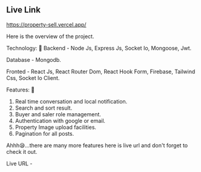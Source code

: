 ## Live Link 
https://property-sell.vercel.app/

Here is the overview of the project.

Technology: 🚀
Backend - Node Js, Express Js, Socket Io, Mongoose, Jwt.

Database - Mongodb.

Fronted - React Js, React Router Dom, React Hook Form, Firebase, Tailwind Css, Socket Io Client.


Features: 🚀
1. Real time conversation and local notification.
2. Search and sort result.
3. Buyer and saler role management.
4. Authentication with google or email.
5. Property Image upload facilities.
6. Pagination for all posts.

Ahhh😪...there are many more features here is live url and don't forget to check it out.

Live URL - 
